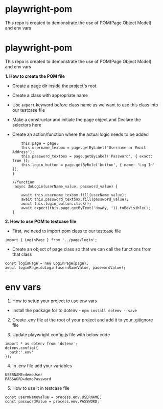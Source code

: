 # playwright-pom
This repo is created to demonstrate the use of POM(Page Object Model) and env vars

# playwright-pom
This repo is created to demonstrate the use of POM(Page Object Model) and env vars

**1. How to create the POM file**

- Create a page dir inside the project's root
- Create a class with appropriate name
- Use `export` keyword before class name as we want to use this class into our testcase file
- Make a constructor and initiate the page object and Declare the selectors here
- Create an action/function where the actual logic needs to be added

    ```constructor(page) {
        this.page = page;
        this.username_texbox = page.getByLabel('Username or Email Address');
        this.password_textbox = page.getByLabel('Password', { exact: true });
        this.login_button = page.getByRole('button', { name: 'Log In' });
    }

    //function
     async doLogin(userName_value, password_value) {

        await this.username_texbox.fill(userName_value);
        await this.password_textbox.fill(password_value);
        await this.login_button.click();
        await expect(this.page.getByText('Howdy, ')).toBeVisible();
    }

**2. How to use POM to testcase file**

- First, we need to import pom class to our testcase file

`import { LoginPage } from '../page/login';`

- Create an object of page class so that we can call the functions from that class

```
const loginPage = new LoginPage(page);
await loginPage.doLogin(usernNameValue, passwordValue);
```

# env vars

1. How to setup your project to use env vars
- Install the package for to dotenv - `npm install dotenv --save`

2. Create .env file at the root of your project and add it to your .gitignore file
   
3. Update playwright.config.js file with below code
   
```
import * as dotenv from 'dotenv';
dotenv.config({
  path:'.env'
});
```

4. In .env file add your variables

```
USERNAME=demoUser
PASSWORD=demoPassword
```

5. How to use it in testcase file

```
const usernNameValue = process.env.USERNAME;
const passwordValue = process.env.PASSWORD;
```
